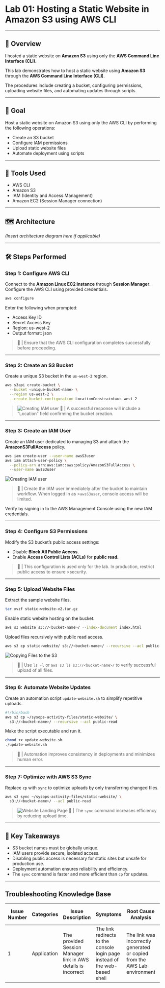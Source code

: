 # Lab 01: Hosting a Static Website in Amazon S3 using AWS CLI

---

## 📘 Overview

I hosted a static website on **Amazon S3** using only the **AWS Command Line Interface (CLI)**.

This lab demonstrates how to host a static website using **Amazon S3** through the **AWS Command Line Interface (CLI)**.

The procedures include creating a bucket, configuring permissions, uploading website files, and automating updates through scripts.

---

## 🎯 Goal

Host a static website on Amazon S3 using only the AWS CLI by performing the following operations:

- Create an S3 bucket  
- Configure IAM permissions  
- Upload static website files  
- Automate deployment using scripts

---

## 🧰 Tools Used

- AWS CLI  
- Amazon S3  
- IAM (Identity and Access Management)  
- Amazon EC2 (Session Manager connection)

---

## 🗺️ Architecture

*(Insert architecture diagram here if applicable)*

---

## 🛠️ Steps Performed

### Step 1: Configure AWS CLI

Connect to the **Amazon Linux EC2 instance** through **Session Manager**. Configure the AWS CLI using provided credentials.

```bash
aws configure
```

Enter the following when prompted:

- Access Key ID  
- Secret Access Key  
- Region: us-west-2  
- Output format: json  

>📌 | Ensure that the AWS CLI configuration completes successfully before proceeding.

---

### Step 2: Create an S3 Bucket

Create a unique S3 bucket in the `us-west-2` region.

```bash
aws s3api create-bucket \
  --bucket <unique-bucket-name> \
  --region us-west-2 \
  --create-bucket-configuration LocationConstraint=us-west-2
```
>![Creating IAM user](screenshots/create-s3.png)
>📌 | A successful response will include a “Location” field confirming the bucket creation.

---

### Step 3: Create an IAM User

Create an IAM user dedicated to managing S3 and attach the **AmazonS3FullAccess** policy.

```bash
aws iam create-user --user-name awsS3user
aws iam attach-user-policy \
  --policy-arn arn:aws:iam::aws:policy/AmazonS3FullAccess \
  --user-name awsS3user
```
![Creating IAM user](screenshots/create-iam.png)
>📌 | Create the IAM user immediately after the bucket to maintain workflow. When logged in as >`awsS3user`, console access will be limited.

Verify by signing in to the AWS Management Console using the new IAM credentials.

---

### Step 4: Configure S3 Permissions

Modify the S3 bucket’s public access settings:

- Disable **Block All Public Access**.  
- Enable **Access Control Lists (ACLs)** for **public read**.

>📌 | This configuration is used only for the lab. In production, restrict public access to ensure >security.

---

### Step 5: Upload Website Files

Extract the sample website files.

```bash
tar xvzf static-website-v2.tar.gz
```

Enable static website hosting on the bucket.

```bash
aws s3 website s3://<bucket-name>/ --index-document index.html
```

Upload files recursively with public read access.

```bash
aws s3 cp static-website/ s3://<bucket-name>/ --recursive --acl public-read
```
![Copying Files to the S3](screenshots/website.png)
>📌 | Use `ls -l` or `aws s3 ls s3://<bucket-name>/` to verify successful upload of all files.

---

### Step 6: Automate Website Updates

Create an automation script `update-website.sh` to simplify repetitive uploads.

```bash
#!/bin/bash
aws s3 cp ~/sysops-activity-files/static-website/ \
  s3://<bucket-name>/ --recursive --acl public-read
```

Make the script executable and run it.

```bash
chmod +x update-website.sh
./update-website.sh
```

>📌 | Automation improves consistency in deployments and minimizes human error.

---

### Step 7: Optimize with AWS S3 Sync

Replace `cp` with `sync` to optimize uploads by only transferring changed files.

```bash
aws s3 sync ~/sysops-activity-files/static-website/ \
  s3://<bucket-name>/ --acl public-read
```
>![Website Landing Page](screenshots/cafe-page.png)
>📌 | The `sync` command increases efficiency by reducing upload time.

---

## 📝 Key Takeaways

- S3 bucket names must be globally unique.  
- IAM users provide secure, isolated access.  
- Disabling public access is necessary for static sites but unsafe for production use.  
- Deployment automation ensures reliability and efficiency.  
- The `sync` command is faster and more efficient than `cp` for updates.  

---

## Troubleshooting Knowledge Base

| Issue Number | Categories   | Issue Description                            | Symptoms | Root Cause Analysis | Resolution Procedures | Helpful Tools or Resources | Comments |
|--------------|---------------|----------------------------------------------|-----------|----------------------|------------------------|-----------------------------|-----------|
| 1 | Application | The provided Session Manager link in AWS details is incorrect | The link redirects to the console login page instead of the web-based shell | The link was incorrectly generated or copied from the AWS Lab environment | Manually connect to the Session Manager via the EC2 Console | EC2 Console |  |

